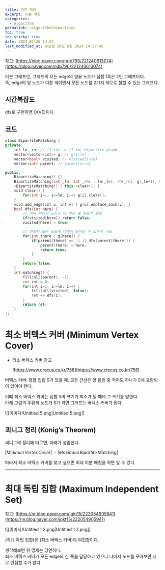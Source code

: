 ```yaml
---
title: 이분 매칭
excerpt: 이분 매칭
categories:
  - Algorithm
permalink: /algorithm/bipartite/
toc: true
toc_sticky: true
date: 2024-06-26 14:27
last_modified_at: 수요일 26일 6월 2024 14:27:46
---
```

참고: [https://blog.naver.com/ndb796/221240613074](https://blog.naver.com/ndb796/221240613074)

이분 그래프란, 그래프의 모든 edge의 양끝 노드가 집합 1혹은 2인 그래프이다.  
즉, edge의 양 노드가 다른 색이면서 모든 노드를 2가지 색으로 칠할 수 있는 그래프다.  

## 시간복잡도

dfs로 구현하면 O(VE)이다.

## 코드

  

```cpp
class BipartiteMatching {
private:
    int ln, rn; // (1~ln) -> (1~rn) bipartite graph
    vector<vector<int>> g; // g[1~ln]
    vector<bool> visited; // visited[1~ln]
    vector<int> parent; // parent[1~rn]

public:
    BipartiteMatching() {}
    BipartiteMatching(int _ln, int _rn) : ln(_ln), rn(_rn), g(_ln+1), visited(_ln+1), parent(_rn+1) {}
    ~BipartiteMatching() { this->clear(); }
    void clear() {
        for(int i=1; i<=ln; i++) g[i].clear();
    }
    void add_edge(int u, int v) { g[u].emplace_back(v); }
    bool dfs(int here) {
        // 이미 처리한 노드는 더 이상 볼 필요가 없음
        if(visited[here]) return false;
        visited[here] = true;

        // 연결된 모든 노드에 대해서 들어갈 수 있는지 시도
        for(int there : g[here]) {
            if(parent[there] == -1 || dfs(parent[there])) {
                parent[there] = here;
                return true;
            }
        }
        return false;
    }
    int matching() {
        fill(all(parent), -1);
        int ret = 0;
        for(int i=1; i<=ln; i++) {
            fill(all(visited), false);
            ret += dfs(i);
        }
        return ret;
    }
};
```

  

# 최소 버텍스 커버 (Minimum Vertex Cover)

- 최소 버텍스 커버 참고
    
    [https://www.crocus.co.kr/756](https://www.crocus.co.kr/756)
    

버텍스 커버: 정점 집합 S가 있을 때, 모든 간선은 양 끝점 중 적어도 하나가 S에 포함되어 있어야 한다.

이떄 최소 버텍스 커버는 집합 S의 크기가 최소가 될 때의 그 크기를 말한다.  
아래 그림의 주황색 노드가 S가 되면 그래프는 버텍스 커버가 된다.  

![[이미지/Untitled 5.png|Untitled 5.png]]

  

## 쾨니그 정리 (Konig’s Theorem)

쾨니그의 정리에 따르면, 아래가 성립한다.

$|Minimun \,Vertex \,Cover| = |Maximum \,Bipartite \,Matching|$

따라서 최소 버텍스 커버를 찾고 싶으면 최대 이분 매칭을 하면 알 수 있다.

---

# 최대 독립 집합 (Maximum Independent Set)

참고: [https://m.blog.naver.com/jqkt15/222054905941](https://m.blog.naver.com/jqkt15/222054905941)

![[이미지/Untitled 1 2.png|Untitled 1 2.png]]

(최대 독립 집합)은 (최소 버텍스 커버)의 여집합이다.

생각해보면 위 명제는 당연하다.  
최소 버텍스 커버가 모든 edge의 한 쪽을 담당하고 있으니 나머지 노드를 모아보면 서로 인접할 수가 없다.